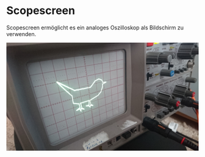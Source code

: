 # Scopescreen

Scopescreen ermöglicht es ein analoges Oszilloskop als Bildschirm zu verwenden.

![Beispiel](doc/bird.jpg)